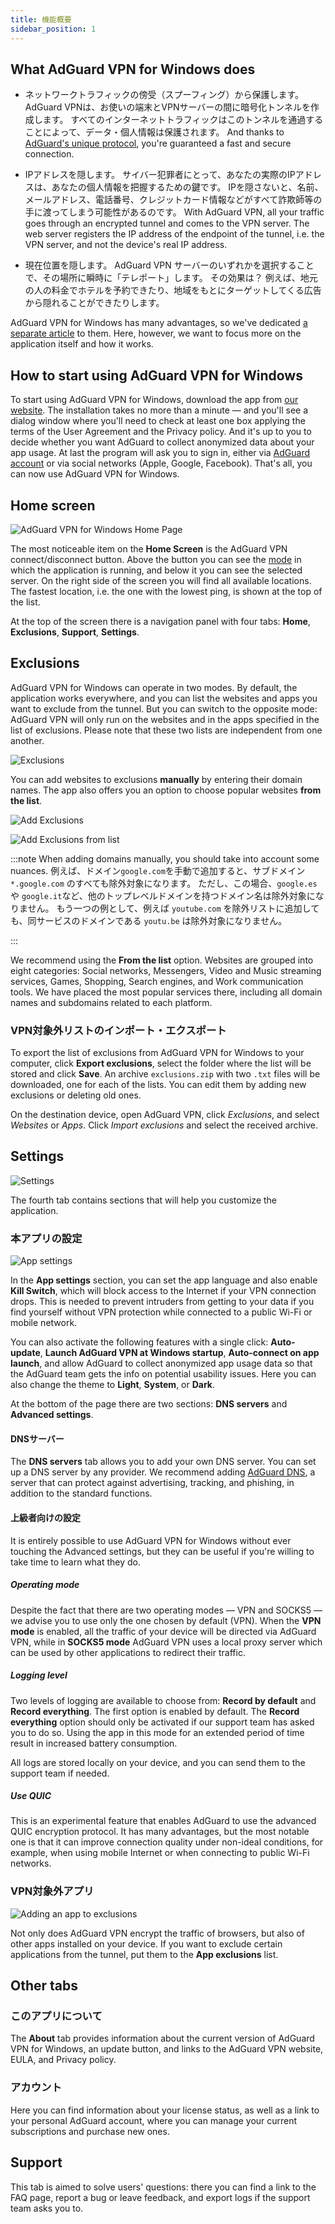 ```yaml
---
title: 機能概要
sidebar_position: 1
---
```


## What AdGuard VPN for Windows does

- ネットワークトラフィックの傍受（スプーフィング）から保護します。 AdGuard VPNは、お使いの端末とVPNサーバーの間に暗号化トンネルを作成します。 すべてのインターネットトラフィックはこのトンネルを通過することによって、データ・個人情報は保護されます。 And thanks to [AdGuard's unique protocol](/general/adguard-vpn-protocol), you're guaranteed a fast and secure connection.

- IPアドレスを隠します。 サイバー犯罪者にとって、あなたの実際のIPアドレスは、あなたの個人情報を把握するための鍵です。 IPを隠さないと、名前、メールアドレス、電話番号、クレジットカード情報などがすべて詐欺師等の手に渡ってしまう可能性があるのです。 With AdGuard VPN, all your traffic goes through an encrypted tunnel and comes to the VPN server. The web server registers the IP address of the endpoint of the tunnel, i.e. the VPN server, and not the device's real IP address.

- 現在位置を隠します。 AdGuard VPN サーバーのいずれかを選択することで、その場所に瞬時に「テレポート」します。 その効果は？ 例えば、地元の人の料金でホテルを予約できたり、地域をもとにターゲットしてくる広告から隠れることができたりします。

AdGuard VPN for Windows has many advantages, so we've dedicated [a separate article](/general/why-adguard-vpn) to them. Here, however, we want to focus more on the application itself and how it works.

## How to start using AdGuard VPN for Windows

To start using AdGuard VPN for Windows, download the app from [our website](https://adguard-vpn.com/welcome.html). The installation takes no more than a minute — and you'll see a dialog window where you'll need to check at least one box applying the terms of the User Agreement and the Privacy policy. And it's up to you to decide whether you want AdGuard to collect anonymized data about your app usage. At last the program will ask you to sign in, either via [AdGuard account](https://auth.adguard.com/login.html) or via social networks (Apple, Google, Facebook). That's all, you can now use AdGuard VPN for Windows.

## Home screen

![AdGuard VPN for Windows Home Page](https://cdn.adguardvpn.com/content/release_notes/vpn/windows/v2.0/new_main_window_en.png)

The most noticeable item on the **Home Screen** is the AdGuard VPN connect/disconnect button. Above the button you can see the [mode](#exclusions) in which the application is running, and below it you can see the selected server. On the right side of the screen you will find all available locations. The fastest location, i.e. the one with the lowest ping, is shown at the top of the list.

At the top of the screen there is a navigation panel with four tabs: **Home**, **Exclusions**, **Support**, **Settings**.

## Exclusions

AdGuard VPN for Windows can operate in two modes. By default, the application works everywhere, and you can list the websites and apps you want to exclude from the tunnel. But you can switch to the opposite mode: AdGuard VPN will only run on the websites and in the apps specified in the list of exclusions. Please note that these two lists are independent from one another.

![Exclusions](https://cdn.adguardvpn.com/content/kb/VPN/windows/exclusions_en.png)

You can add websites to exclusions **manually** by entering their domain names. The app also offers you an option to choose popular websites **from the list**.

![Add Exclusions](https://cdn.adguardvpn.com/content/kb/VPN/windows/exclusions_add_en.png)

![Add Exclusions from list](https://cdn.adguardvpn.com/content/kb/VPN/windows/exclusions_from_list_en.png)

:::note When adding domains manually, you should take into account some nuances. 例えば、ドメイン`google.com`を手動で追加すると、サブドメイン `*.google.com` のすべても除外対象になります。 ただし、この場合、`google.es` や `google.it`など、他のトップレベルドメインを持つドメイン名は除外対象になりません。 もう一つの例として、例えば `youtube.com` を除外リストに追加しても、同サービスのドメインである `youtu.be` は除外対象になりません。

:::

We recommend using the **From the list** option. Websites are grouped into eight categories: Social networks, Messengers, Video and Music streaming services, Games, Shopping, Search engines, and Work communication tools. We have placed the most popular services there, including all domain names and subdomains related to each platform.

### VPN対象外リストのインポート・エクスポート

To export the list of exclusions from AdGuard VPN for Windows to your computer, click **Export exclusions**, select the folder where the list will be stored and click **Save**. An archive `exclusions.zip` with two `.txt` files will be downloaded, one for each of the lists. You can edit them by adding new exclusions or deleting old ones.

On the destination device, open AdGuard VPN, click *Exclusions*, and select *Websites* or *Apps*. Click *Import exclusions* and select the received archive.

## Settings

![Settings](https://cdn.adguardvpn.com/content/release_notes/vpn/windows/v2.0/settings_en.png)

The fourth tab contains sections that will help you customize the application.

### 本アプリの設定

![App settings](https://cdn.adguardvpn.com/content/release_notes/vpn/windows/v2.0/app_settings_en.png)

In the **App settings** section, you can set the app language and also enable **Kill Switch**, which will block access to the Internet if your VPN connection drops. This is needed to prevent intruders from getting to your data if you find yourself without VPN protection while connected to a public Wi-Fi or mobile network.

You can also activate the following features with a single click: **Auto-update**, **Launch AdGuard VPN at Windows startup**, **Auto-connect on app launch**, and allow AdGuard to collect anonymized app usage data so that the AdGuard team gets the info on potential usability issues. Here you can also change the theme to **Light**, **System**, or **Dark**.

At the bottom of the page there are two sections: **DNS servers** and **Advanced settings**.

#### DNSサーバー

The **DNS servers** tab allows you to add your own DNS server. You can set up a DNS server by any provider. We recommend adding [AdGuard DNS](https://adguard-dns.io/kb/general/dns-providers/#adguard-dns), a server that can protect against advertising, tracking, and phishing, in addition to the standard functions.

#### 上級者向けの設定

It is entirely possible to use AdGuard VPN for Windows without ever touching the Advanced settings, but they can be useful if you're willing to take time to learn what they do.

##### Operating mode

Despite the fact that there are two operating modes — VPN and SOCKS5 — we advise you to use only the one chosen by default (VPN). When the **VPN mode** is enabled, all the traffic of your device will be directed via AdGuard VPN, while in **SOCKS5 mode** AdGuard VPN uses a local proxy server which can be used by other applications to redirect their traffic.

##### Logging level

Two levels of logging are available to choose from: **Record by default** and **Record everything**. The first option is enabled by default. The **Record everything** option should only be activated if our support team has asked you to do so. Using the app in this mode for an extended period of time result in increased battery consumption.

All logs are stored locally on your device, and you can send them to the support team if needed.

##### Use QUIC

This is an experimental feature that enables AdGuard to use the advanced QUIC encryption protocol. It has many advantages, but the most notable one is that it can improve connection quality under non-ideal conditions, for example, when using mobile Internet or when connecting to public Wi-Fi networks.

### VPN対象外アプリ

![Adding an app to exclusions](https://cdn.adguardvpn.com/content/release_notes/vpn/windows/v2.0/add_app_en.png)

Not only does AdGuard VPN encrypt the traffic of browsers, but also of other apps installed on your device. If you want to exclude certain applications from the tunnel, put them to the **App exclusions** list.

## Other tabs

### このアプリについて

The **About** tab provides information about the current version of AdGuard VPN for Windows, an update button, and links to the AdGuard VPN website, EULA, and Privacy policy.

### アカウント

Here you can find information about your license status, as well as a link to your personal AdGuard account, where you can manage your current subscriptions and purchase new ones.

## Support

This tab is aimed to solve users' questions: there you can find a link to the FAQ page, report a bug or leave feedback, and export logs if the support team asks you to.
